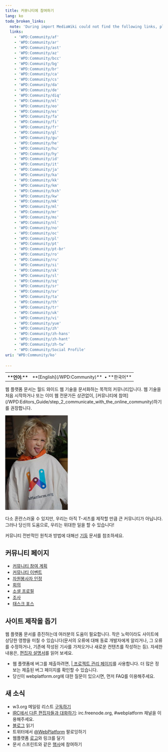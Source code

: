 ```yaml
---
title: 커뮤니티에 참여하기
lang: ko
todo_broken_links:
  note: 'During import MediaWiki could not find the following links, please fix and adjust this list.'
  links:
    - 'WPD:Community/af'
    - 'WPD:Community/ar'
    - 'WPD:Community/ast'
    - 'WPD:Community/az'
    - 'WPD:Community/bcc'
    - 'WPD:Community/bg'
    - 'WPD:Community/br'
    - 'WPD:Community/ca'
    - 'WPD:Community/cs'
    - 'WPD:Community/da'
    - 'WPD:Community/de'
    - 'WPD:Community/diq'
    - 'WPD:Community/el'
    - 'WPD:Community/eo'
    - 'WPD:Community/es'
    - 'WPD:Community/fa'
    - 'WPD:Community/fi'
    - 'WPD:Community/fr'
    - 'WPD:Community/gl'
    - 'WPD:Community/gu'
    - 'WPD:Community/he'
    - 'WPD:Community/hu'
    - 'WPD:Community/hy'
    - 'WPD:Community/id'
    - 'WPD:Community/it'
    - 'WPD:Community/ja'
    - 'WPD:Community/ka'
    - 'WPD:Community/kk'
    - 'WPD:Community/km'
    - 'WPD:Community/ksh'
    - 'WPD:Community/kw'
    - 'WPD:Community/mk'
    - 'WPD:Community/ml'
    - 'WPD:Community/mr'
    - 'WPD:Community/ms'
    - 'WPD:Community/nl'
    - 'WPD:Community/no'
    - 'WPD:Community/oc'
    - 'WPD:Community/pl'
    - 'WPD:Community/pt'
    - 'WPD:Community/pt-br'
    - 'WPD:Community/ro'
    - 'WPD:Community/ru'
    - 'WPD:Community/si'
    - 'WPD:Community/sk'
    - 'WPD:Community/sl'
    - 'WPD:Community/sq'
    - 'WPD:Community/sr'
    - 'WPD:Community/sv'
    - 'WPD:Community/ta'
    - 'WPD:Community/th'
    - 'WPD:Community/tr'
    - 'WPD:Community/uk'
    - 'WPD:Community/vi'
    - 'WPD:Community/yue'
    - 'WPD:Community/zh'
    - 'WPD:Community/zh-hans'
    - 'WPD:Community/zh-hant'
    - 'WPD:Community/zh-tw'
    - 'WPD:Community/Social Profile'
uri: 'WPD:Community/ko'

---
```

<table class="nmbox languages" style>
<tr>
<th class="mbox-image" style>
**언어:**

</th>
<td class="mbox-text">
**[English](/WPD:Community)**  • <span lang="ko">**한국어**</span>

</td>
</tr>
</table>
웹 플랫폼 문서는 월드 와이드 웹 기술을 문서화하는 목적의 커뮤니티입니다. 웹 기술을 처음 시작하거나 또는 이미 웹 전문가든 상관없이, [커뮤니티에 참여](/WPD:Editors_Guide/step_2_communicate_with_the_online_community)하기를 권장합니다.

![community pic.jpeg](/assets/thumb/f/f7/community_pic.jpeg/200px-community_pic.jpeg)

다소 혼란스러울 수 있지만, ​​우리는 아직 T-셔츠를 제작할 만큼 큰 커뮤니티가 아닙니다. ​​그러나 당신의 도움으로, 우리는 위대한 일을 할 수 있습니다!

커뮤니티 전반적인 원칙과 방법에 대해선 [기둥](/WPD:Pillars) 문서를 참조하세요.

## <span>커뮤니티 페이지</span>

-   [커뮤니티 참여 계획](/WPD:Community/Community_Engagement_Plan)
-   [커뮤니티 이벤트](/WPD:Community/Community_Events)
-   [자원봉사자 인정](/WPD:Community/Contributor_Recognition)
-   [회의](/WPD:Community/Meetings)
-   [소셜 프로필](/w/index.php?title=WPD:Community/Social_Profile&action=edit&redlink=1)
-   [조사](/WPD:Community/Survey)
-   [태스크 포스](/WPD:Community/Task_Force)

## <span>사이트 제작을 돕기</span>

웹 플랫폼 문서를 증진하는데 여러분의 도움이 필요합니다. 작은 노력이라도 사이트에 상당한 영향을 미칠 수 있습니다(문서의 오류에 대해 동료 개발자에게 알리거나, 그 오류를 수정하거나, 기존에 작성된 기사를 가져오거나 새로운 컨텐츠를 작성하는 등). 자세한 내용은, [편집자 설명서](/WPD:Editors_Guide)를 읽어 보세요.

-   웹 플랫폼에 버그를 제출하려면, [| 프로젝트 관리 페이지](http://project.webplatform.or)를 사용합니다. 더 많은 정보는 제출된 버그 페이지를 확인할 수 있습니다.
-   당신이 webplatform.org에 대한 질문이 있으시면, 먼저 FAQ를 이용해주세요.

## <span>새 소식</span>

-   w3.org 메일링 리스트 [구독하기](http://lists.w3.org/Archives/Public/public-webplatform/)
-   [IRC에서 다른 편집자들과 대화하기](/WPD:Editors_Guide/step_2_communicate_with_the_online_community#Join_the_conversation_on_the_IRC_channel): irc.freenode.org, \#webplatform 채널을 이용해주세요.
-   [블로그](http://blog.webplatform.org/) 읽기
-   트위터에서 [@WebPlatform](https://twitter.com/webplatform) 팔로잉하기
-   웹플랫폼 [로고](http://webplatform.org/logo)와 링크를 달기
-   문서 스프린트와 같은 [행사](/WPD:Community/Community_Events)에 참여하기
